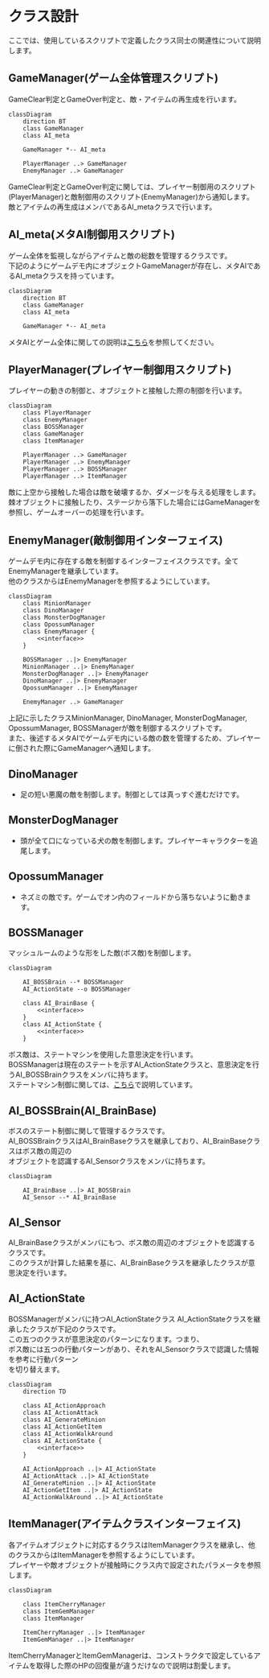 
# クラス設計

ここでは、使用しているスクリプトで定義したクラス同士の関連性について説明します。  

## GameManager(ゲーム全体管理スクリプト)

GameClear判定とGameOver判定と、敵・アイテムの再生成を行います。  

```mermaid
classDiagram
    direction BT
    class GameManager
    class AI_meta

    GameManager *-- AI_meta
    
    PlayerManager ..> GameManager
    EnemyManager ..> GameManager
```

GameClear判定とGameOver判定に関しては、プレイヤー制御用のスクリプト(PlayerManager)と敵制御用のスクリプト(EnemyManager)から通知します。  
敵とアイテムの再生成はメンバであるAI_metaクラスで行います。  

## AI_meta(メタAI制御用スクリプト)

ゲーム全体を監視しながらアイテムと敵の総数を管理するクラスです。  
下記のようにゲームデモ内にオブジェクトGameManagerが存在し、メタAIであるAI_metaクラスを持っています。

```mermaid
classDiagram
    direction BT
    class GameManager
    class AI_meta

    GameManager *-- AI_meta
```

メタAIとゲーム全体に関しての説明は[こちら](/doc/class.md)を参照してください。

## PlayerManager(プレイヤー制御用スクリプト)

プレイヤーの動きの制御と、オブジェクトと接触した際の制御を行います。

```mermaid
classDiagram
    class PlayerManager
    class EnemyManager
    class BOSSManager
    class GameManager
    class ItemManager

    PlayerManager ..> GameManager
    PlayerManager ..> EnemyManager
    PlayerManager ..> BOSSManager
    PlayerManager ..> ItemManager
```

敵に上空から接触した場合は敵を破壊するか、ダメージを与える処理をします。  
棘オブジェクトに接触したり、ステージから落下した場合にはGameManagerを参照し、ゲームオーバーの処理を行います。

## EnemyManager(敵制御用インターフェイス)

ゲームデモ内に存在する敵を制御するインターフェイスクラスです。全てEnemyManagerを継承しています。  
他のクラスからはEnemyManagerを参照するようにしています。

```mermaid
classDiagram
    class MinionManager
    class DinoManager
    class MonsterDogManager
    class OpossumManager
    class EnemyManager {
        <<interface>>
    }
    
    BOSSManager ..|> EnemyManager
    MinionManager ..|> EnemyManager
    MonsterDogManager ..|> EnemyManager
    DinoManager ..|> EnemyManager
    OpossumManager ..|> EnemyManager

    EnemyManager ..> GameManager
```

上記に示したクラスMinionManager, DinoManager, MonsterDogManager, OpossumManager, BOSSManagerが敵を制御するスクリプトです。  
また、後述するメタAIでゲームデモ内にいる敵の数を管理するため、プレイヤーに倒された際にGameManagerへ通知します。

## DinoManager

- 足の短い悪魔の敵を制御します。制御としては真っすぐ進むだけです。

## MonsterDogManager

- 頭が全て口になっている犬の敵を制御します。プレイヤーキャラクターを追尾します。

## OpossumManager

- ネズミの敵です。ゲームでオン内のフィールドから落ちないように動きます。

## BOSSManager

マッシュルームのような形をした敵(ボス敵)を制御します。

```mermaid
classDiagram
    
    AI_BOSSBrain --* BOSSManager
    AI_ActionState --o BOSSManager

    class AI_BrainBase {
        <<interface>>
    }
    class AI_ActionState {
        <<interface>>
    }

```

ボス敵は、ステートマシンを使用した意思決定を行います。  
BOSSManagerは現在のステートを示すAI_ActionStateクラスと、意思決定を行うAI_BOSSBrainクラスをメンバに持ちます。  
ステートマシン制御に関しては、[こちら](/doc/bossAI.md)で説明しています。  

## AI_BOSSBrain(AI_BrainBase)

ボスのステート制御に関して管理するクラスです。  
AI_BOSSBrainクラスはAI_BrainBaseクラスを継承しており、AI_BrainBaseクラスはボス敵の周辺の  
オブジェクトを認識するAI_Sensorクラスをメンバに持ちます。   

```mermaid
classDiagram

    AI_BrainBase ..|> AI_BOSSBrain
    AI_Sensor --* AI_BrainBase
```

## AI_Sensor

AI_BrainBaseクラスがメンバにもつ、ボス敵の周辺のオブジェクトを認識するクラスです。  
このクラスが計算した結果を基に、AI_BrainBaseクラスを継承したクラスが意思決定を行います。  

## AI_ActionState

BOSSManagerがメンバに持つAI_ActionStateクラス
AI_ActionStateクラスを継承したクラスが下記のクラスです。  
この五つのクラスが意思決定のパターンになります。つまり、  
ボス敵には五つの行動パターンがあり、それをAI_Sensorクラスで認識した情報を参考に行動パターン  
を切り替えます。  

```mermaid
classDiagram
    direction TD
    
    class AI_ActionApproach
    class AI_ActionAttack
    class AI_GenerateMinion
    class AI_ActionGetItem
    class AI_ActionWalkAround
    class AI_ActionState {
        <<interface>>
    }
    
    AI_ActionApproach ..|> AI_ActionState
    AI_ActionAttack ..|> AI_ActionState
    AI_GenerateMinion ..|> AI_ActionState
    AI_ActionGetItem ..|> AI_ActionState
    AI_ActionWalkAround ..|> AI_ActionState

```



## ItemManager(アイテムクラスインターフェイス)

各アイテムオブジェクトに対応するクラスはItemManagerクラスを継承し、他のクラスからはItemManagerを参照するようにしています。  
プレイヤーや敵オブジェクトが接触時にクラス内で設定されたパラメータを参照します。

```mermaid
classDiagram

    class ItemCherryManager
    class ItemGemManager
    class ItemManager

    ItemCherryManager ..|> ItemManager
    ItemGemManager ..|> ItemManager
```

ItemCherryManagerとItemGemManagerは、コンストラクタで設定しているアイテムを取得した際のHPの回復量が違うだけなので説明は割愛します。


